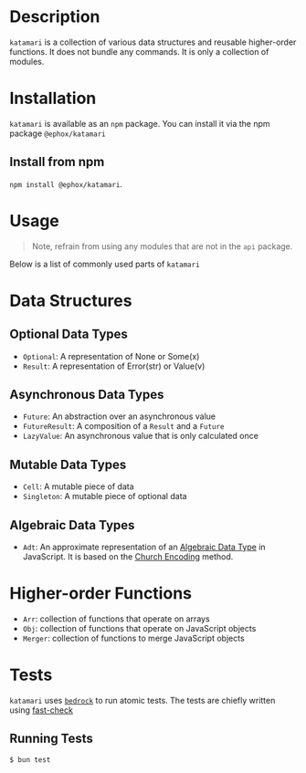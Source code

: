 # Description

`katamari` is a collection of various data structures and reusable higher-order functions. It does not bundle any commands. It is only a collection of modules.

# Installation

`katamari` is available as an `npm` package. You can install it via the npm package `@ephox/katamari`

## Install from npm

`npm install @ephox/katamari`.


# Usage

> Note, refrain from using any modules that are not in the `api` package.

Below is a list of commonly used parts of `katamari`

# Data Structures

## Optional Data Types

- `Optional`: A representation of None or Some(x)
- `Result`: A representation of Error(str) or Value(v)

## Asynchronous Data Types

- `Future`: An abstraction over an asynchronous value
- `FutureResult`: A composition of a `Result` and a `Future`
- `LazyValue`: An asynchronous value that is only calculated once

## Mutable Data Types

- `Cell`: A mutable piece of data
- `Singleton`: A mutable piece of optional data

## Algebraic Data Types

- `Adt`: An approximate representation of an [Algebraic Data Type](https://en.wikipedia.org/wiki/Algebraic_data_type) in JavaScript. It is based on the [Church Encoding](https://en.wikipedia.org/wiki/Church_encoding) method.

# Higher-order Functions

- `Arr`: collection of functions that operate on arrays
- `Obj`: collection of functions that operate on JavaScript objects
- `Merger`: collection of functions to merge JavaScript objects

# Tests

`katamari` uses [`bedrock`](https://www.npmjs.com/package/@ephox/bedrock) to run atomic tests. The tests are chiefly written using [fast-check](https://github.com/dubzzz/fast-check)

## Running Tests

`$ bun test`

